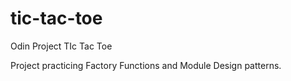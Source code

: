 # tic-tac-toe
Odin Project TIc Tac Toe

Project practicing Factory Functions and Module Design patterns.
